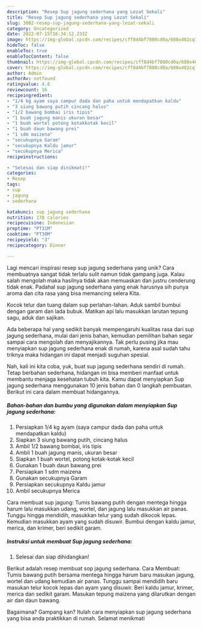 ```yaml
---
description: "Resep Sup jagung sederhana yang Lezat Sekali"
title: "Resep Sup jagung sederhana yang Lezat Sekali"
slug: 3002-resep-sup-jagung-sederhana-yang-lezat-sekali
category: Uncategorized
date: 2022-07-15T16:34:12.233Z
image: https://img-global.cpcdn.com/recipes/cff8d4bf7800cd0a/680x482cq70/sup-jagung-sederhana-foto-resep-utama.jpg
hideToc: false
enableToc: true
enableTocContent: false
thumbnail: https://img-global.cpcdn.com/recipes/cff8d4bf7800cd0a/680x482cq70/sup-jagung-sederhana-foto-resep-utama.jpg
cover: https://img-global.cpcdn.com/recipes/cff8d4bf7800cd0a/680x482cq70/sup-jagung-sederhana-foto-resep-utama.jpg
author: Admin
authorAv: notfound
ratingvalue: 4.8
reviewcount: 16
recipeingredient:
- "1/4 kg ayam saya campur dada dan paha untuk mendapatkan kaldu"
- "3 siung bawang putih cincang halus"
- "1/2 bawang bombai iris tipis"
- "1 buah jagung manis ukuran besar"
- "1 buah wortel potong kotakkotak kecil"
- "1 buah daun bawang prei"
- "1 sdm maizena"
- "secukupnya Garam"
- "secukupnya Kaldu jamur"
- "secukupnya Merica"
recipeinstructions:

- "Selesai dan siap dinikmati!"
categories:
- Resep
tags:
- sup
- jagung
- sederhana

katakunci: sup jagung sederhana 
nutrition: 178 calories
recipecuisine: Indonesian
preptime: "PT31M"
cooktime: "PT30M"
recipeyield: "3"
recipecategory: Dinner

---
```





Lagi mencari inspirasi resep sup jagung sederhana yang unik? Cara membuatnya sangat tidak terlalu sulit namun tidak gampang juga. Kalau salah mengolah maka hasilnya tidak akan memuaskan dan justru cenderung tidak enak. Padahal sup jagung sederhana yang enak harusnya sih punya aroma dan cita rasa yang bisa memancing selera Kita.





Kocok telur dan tuang dalam sup perlahan-lahan. Aduk sambil bumbui dengan garam dan lada bubuk. Matikan api lalu masukkan larutan tepung sagu, aduk dan sajikan.

Ada beberapa hal yang sedikit banyak mempengaruhi kualitas rasa dari sup jagung sederhana, mulai dari jenis bahan, kemudian pemilihan bahan segar sampai cara mengolah dan menyajikannya. Tak perlu pusing jika mau menyiapkan sup jagung sederhana enak di rumah, karena asal sudah tahu triknya maka hidangan ini dapat menjadi suguhan spesial.






Nah, kali ini kita coba, yuk, buat sup jagung sederhana sendiri di rumah. Tetap berbahan sederhana, hidangan ini bisa memberi manfaat untuk membantu menjaga kesehatan tubuh kita. Kamu dapat menyiapkan Sup jagung sederhana menggunakan 10 jenis bahan dan 0 langkah pembuatan. Berikut ini cara dalam membuat hidangannya.

<!--inarticleads1-->

##### Bahan-bahan dan bumbu yang digunakan dalam menyiapkan Sup jagung sederhana:

1. Persiapkan 1/4 kg ayam (saya campur dada dan paha untuk mendapatkan kaldu)
1. Siapkan 3 siung bawang putih, cincang halus
1. Ambil 1/2 bawang bombai, iris tipis
1. Ambil 1 buah jagung manis, ukuran besar
1. Siapkan 1 buah wortel, potong kotak-kotak kecil
1. Gunakan 1 buah daun bawang prei
1. Persiapkan 1 sdm maizena
1. Gunakan secukupnya Garam
1. Persiapkan secukupnya Kaldu jamur
1. Ambil secukupnya Merica


Cara membuat sup jagung: Tumis bawang putih dengan mentega hingga harum lalu masukkan udang, wortel, dan jagung lalu masukkan air panas. Tunggu hingga mendidih, masukkan telur yang sudah dikocok lepas. Kemudian masukkan ayam yang sudah disuwir. Bumbui dengan kaldu jamur, merica, dan krimer, beri sedikit garam. 

<!--inarticleads2-->

##### Instruksi untuk membuat Sup jagung sederhana:


1. Selesai dan siap dihidangkan!

Berikut adalah resep membuat sop jagung sederhana. Cara Membuat: Tumis bawang putih bersama mentega hingga harum baru masukan jagung, wortel dan udang kemudian air panas. Tunggu sampai mendidih baru masukan telur kocok lepas dan ayam yang disuwir. Beri kaldu jamur, krimer, merica dan sedikit garam. Masukan tepung maizena yang dilarutkan dengan air dan daun bawang. 

Bagaimana? Gampang kan? Itulah cara menyiapkan sup jagung sederhana yang bisa anda praktikkan di rumah. Selamat menikmati
